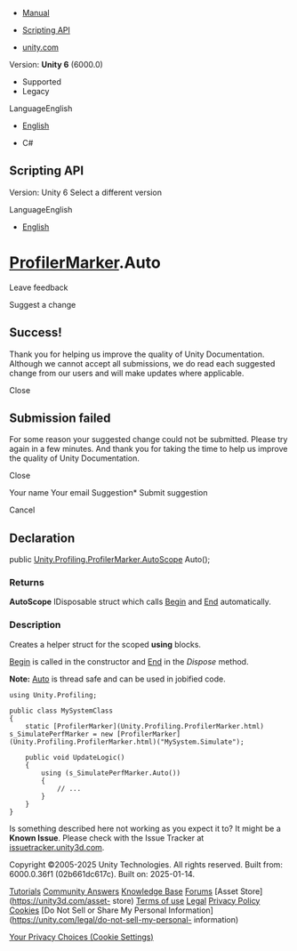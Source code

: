 [ ]()

  * [Manual](../Manual/index.html)
  * [Scripting API](../ScriptReference/index.html)

  * [unity.com](https://unity.com/)

Version: **Unity 6** (6000.0)

  * Supported
  * Legacy

LanguageEnglish

  * [English]()

  * C#

[ ](https://docs.unity3d.com)

## Scripting API

Version: Unity 6 Select a different version

LanguageEnglish

  * [English]()

#  [ProfilerMarker](Unity.Profiling.ProfilerMarker.html).Auto

Leave feedback

Suggest a change

## Success!

Thank you for helping us improve the quality of Unity Documentation. Although
we cannot accept all submissions, we do read each suggested change from our
users and will make updates where applicable.

Close

## Submission failed

For some reason your suggested change could not be submitted. Please <a>try
again</a> in a few minutes. And thank you for taking the time to help us
improve the quality of Unity Documentation.

Close

Your name Your email Suggestion* Submit suggestion

Cancel

[ ]()

## Declaration

public
[Unity.Profiling.ProfilerMarker.AutoScope](Unity.Profiling.ProfilerMarker.AutoScope.html)
Auto();

### Returns

**AutoScope** IDisposable struct which calls
[Begin](Unity.Profiling.ProfilerMarker.Begin.html) and
[End](Unity.Profiling.ProfilerMarker.End.html) automatically.

### Description

Creates a helper struct for the scoped **using** blocks.

[Begin](Unity.Profiling.ProfilerMarker.Begin.html) is called in the
constructor and [End](Unity.Profiling.ProfilerMarker.End.html) in the
_Dispose_ method.  
  
**Note:** [Auto](Unity.Profiling.ProfilerMarker.Auto.html) is thread safe and
can be used in jobified code.

    
    
    using Unity.Profiling;  
      
    public class MySystemClass
    {
        static [ProfilerMarker](Unity.Profiling.ProfilerMarker.html) s_SimulatePerfMarker = new [ProfilerMarker](Unity.Profiling.ProfilerMarker.html)("MySystem.Simulate");  
      
        public void UpdateLogic()
        {
            using (s_SimulatePerfMarker.Auto())
            {
                // ...
            }
        }
    }
    

Is something described here not working as you expect it to? It might be a
**Known Issue**. Please check with the Issue Tracker at
[issuetracker.unity3d.com](https://issuetracker.unity3d.com).

Copyright ©2005-2025 Unity Technologies. All rights reserved. Built from:
6000.0.36f1 (02b661dc617c). Built on: 2025-01-14.

[Tutorials](https://unity3d.com/learn) [Community
Answers](https://answers.unity3d.com) [Knowledge
Base](https://support.unity3d.com/hc/en-us)
[Forums](https://forum.unity3d.com) [Asset Store](https://unity3d.com/asset-
store) [Terms of use](https://docs.unity3d.com/Manual/TermsOfUse.html)
[Legal](https://unity.com/legal) [Privacy
Policy](https://unity.com/legal/privacy-policy)
[Cookies](https://unity.com/legal/cookie-policy) [Do Not Sell or Share My
Personal Information](https://unity.com/legal/do-not-sell-my-personal-
information)

[Your Privacy Choices (Cookie Settings)](javascript:void\(0\);)

